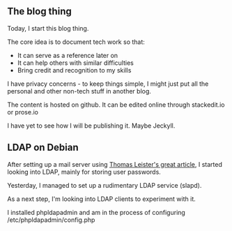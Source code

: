 ## The blog thing

Today, I start this blog thing.

The core idea is to document tech work so that:
- It can serve as a reference later on
- It can help others with similar difficulties
- Bring credit and recognition to my skills

I have privacy concerns - to keep things simple, I might just put all the personal and other non-tech stuff in another blog.

The content is hosted on github. It can be edited online through stackedit.io or prose.io

I have yet to see how I will be publishing it. Maybe Jeckyll.


## LDAP on Debian

After setting up a mail server using [Thomas Leister's great article](https://thomas-leister.de/en/mailserver-debian-stretch/), I started looking into LDAP, mainly for storing user passwords.

Yesterday, I managed to set up a rudimentary LDAP service (slapd).

As a next step, I'm looking into LDAP clients to experiment with it.

I installed phpldapadmin and am in the process of configuring /etc/phpldapadmin/config.php 
<!--stackedit_data:
eyJoaXN0b3J5IjpbLTIwOTQwNjY0NzhdfQ==
-->